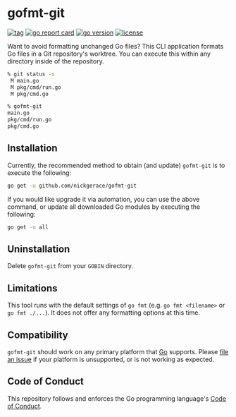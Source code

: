 # gofmt-git

[![tag](https://img.shields.io/github/v/tag/nickgerace/gofmt-git?label=version&style=flat-square)](https://github.com/nickgerace/gofmt-git/releases/latest)
[![go report card](https://goreportcard.com/badge/github.com/nickgerace/gofmt-git?style=flat-square)](https://goreportcard.com/report/github.com/nickgerace/gofmt-git)
[![go version](https://img.shields.io/github/go-mod/go-version/nickgerace/gofmt-git?style=flat-square)](./go.mod)
[![license](https://img.shields.io/github/license/nickgerace/gofmt-git?style=flat-square)](./LICENSE)

Want to avoid formatting unchanged Go files?
This CLI application formats Go files in a Git repository's worktree.
You can execute this within any directory inside of the repository.

```sh
% git status -s
 M main.go
 M pkg/cmd/run.go
 M pkg/cmd.go

% gofmt-git
main.go
pkg/cmd/run.go
pkg/cmd.go
```

## Installation

Currently, the recommended method to obtain (and update) `gofmt-git` is to execute the following:

```sh
go get -u github.com/nickgerace/gofmt-git
```

If you would like upgrade it via automation, you can use the above command, or update all downloaded Go modules by executing the following:

```sh
go get -u all
```

## Uninstallation

Delete `gofmt-git` from your `GOBIN` directory.

## Limitations

This tool runs with the default settings of `go fmt` (e.g. `go fmt <filename>` or `go fmt ./...`).
It does not offer any formatting options at this time.

## Compatibility

`gofmt-git` should work on any primary platform that [Go](https://golang.org/) supports.
Please [file an issue](https://github.com/nickgerace/gofmt-git/issues) if your platform is unsupported, or is not working as expected.

## Code of Conduct

This repository follows and enforces the Go programming language's [Code of Conduct](https://golang.org/conduct).
